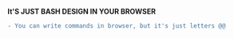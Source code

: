 **It'S JUST BASH DESIGN IN YOUR BROWSER** <br>
```diff
- You can write commands in browser, but it's just letters @@
```

